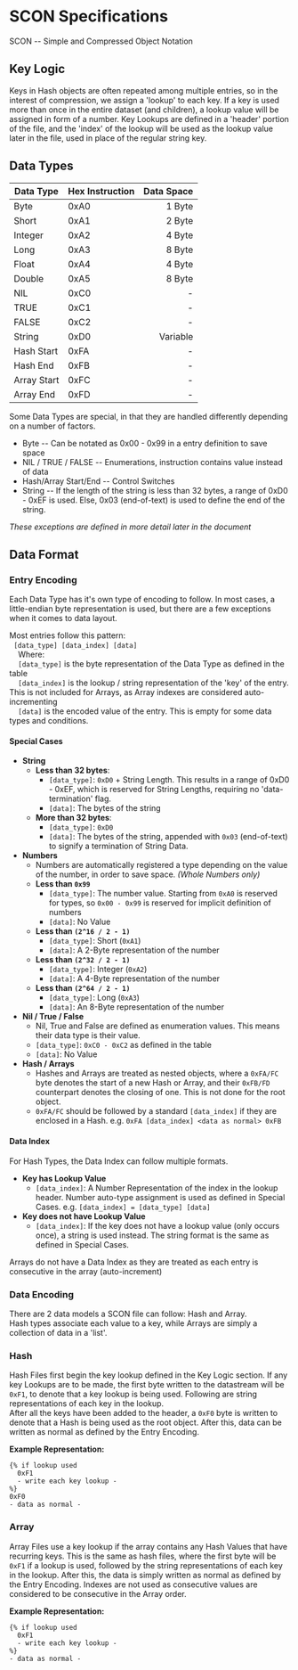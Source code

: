 # SCON Specifications

SCON -- Simple and Compressed Object Notation

## Key Logic
  Keys in Hash objects are often repeated among multiple entries, so in the interest
  of compression, we assign a 'lookup' to each key. If a key is used more than once
  in the entire dataset (and children), a lookup value will be assigned in form of a
  number. Key Lookups are defined in a 'header' portion of the file, and the 'index'
  of the lookup will be used as the lookup value later in the file, used in place of
  the regular string key.

## Data Types
| Data Type | Hex Instruction | Data Space  |
|-----------|-----------------|------------:|
| Byte      | 0xA0            | 1 Byte      |
| Short     | 0xA1            | 2 Byte      |
| Integer   | 0xA2            | 4 Byte      |
| Long      | 0xA3            | 8 Byte      |
| Float     | 0xA4            | 4 Byte      |
| Double    | 0xA5            | 8 Byte      |
| NIL       | 0xC0            | -           |
| TRUE      | 0xC1            | -           |
| FALSE     | 0xC2            | -           |
| String    | 0xD0            | Variable    |
| Hash Start| 0xFA            | -           |
| Hash End  | 0xFB            | -           |
| Array Start| 0xFC           | -           |
| Array End | 0xFD            | -           |

  Some Data Types are special, in that they are handled differently depending on
a number of factors.
  - Byte -- Can be notated as 0x00 - 0x99 in a entry definition to save space
  - NIL / TRUE / FALSE -- Enumerations, instruction contains value instead of data
  - Hash/Array Start/End -- Control Switches
  - String -- If the length of the string is less than 32 bytes, a range of 0xD0 - 0xEF is used. Else,
0x03 (end-of-text) is used to define the end of the string.

*These exceptions are defined in more detail later in the document*

## Data Format

### Entry Encoding
  Each Data Type has it's own type of encoding to follow. In most cases, a little-endian byte
  representation is used, but there are a few exceptions when it comes to data layout.


  Most entries follow this pattern:  
&nbsp;    ```[data_type] [data_index] [data]```  
&nbsp;  &nbsp;  Where:  
 &nbsp;  &nbsp;  ```[data_type]``` is the byte representation of the Data Type as defined in the table  
 &nbsp;  &nbsp;  ```[data_index]``` is the lookup / string representation of the 'key' of the entry. This is not included for Arrays, as Array indexes are considered auto-incrementing  
 &nbsp;  &nbsp;  ```[data]``` is the encoded value of the entry. This is empty for some data types and conditions.  

#### Special Cases
  - **String**
    - **Less than 32 bytes**:
      - ```[data_type]```: ```0xD0``` + String Length. This results in a range of 0xD0 - 0xEF, which is reserved for String Lengths, requiring no 'data-termination' flag.
      - ```[data]```: The bytes of the string
    - **More than 32 bytes**:
      - ```[data_type]```: ```0xD0```
      - ```[data]```: The bytes of the string, appended with ```0x03``` (end-of-text) to signify a termination of String Data.  
  - **Numbers**
      - Numbers are automatically registered a type depending on the value of the number, in order to save space. *(Whole Numbers only)*
      - **Less than ```0x99```**
        - ```[data_type]```: The number value. Starting from ```0xA0``` is reserved for types, so ```0x00 - 0x99``` is reserved for implicit definition of numbers
        - ```[data]```: No Value
      - **Less than ```(2^16 / 2 - 1)```**
        - ```[data_type]```: Short (```0xA1```)
        - ```[data]```: A 2-Byte representation of the number
      - **Less than ```(2^32 / 2 - 1)```**
        - ```[data_type]```: Integer (```0xA2```)
        - ```[data]```: A 4-Byte representation of the number
      - **Less than ```(2^64 / 2 - 1)```**
        - ```[data_type]```: Long (```0xA3```)
        - ```[data]```: An 8-Byte representation of the number
  - **Nil / True / False**
    - Nil, True and False are defined as enumeration values. This means their data type is their value.
    - ```[data_type]```: ```0xC0 - 0xC2``` as defined in the table
    - ```[data]```: No Value
  - **Hash / Arrays**
    - Hashes and Arrays are treated as nested objects, where a ```0xFA/FC``` byte denotes the start of a new Hash or Array, and their ```0xFB/FD``` counterpart denotes the closing of one. This is not done for the root object.
    - ```0xFA/FC``` should be followed by a standard ```[data_index]``` if they are enclosed in a Hash. e.g. ```0xFA [data_index] <data as normal> 0xFB```


#### Data Index
  For Hash Types, the Data Index can follow multiple formats.
  - **Key has Lookup Value**
    - ```[data_index]```: A Number Representation of the index in the lookup header. Number
    auto-type assignment is used as defined in Special Cases. e.g. ```[data_index] = [data_type] [data]```
  - **Key does not have Lookup Value**
    - ```[data_index]```: If the key does not have a lookup value (only occurs once), a string is used instead. The string format is the same as defined in Special Cases.  

Arrays do not have a Data Index as they are treated as each entry is consecutive in the array (auto-increment)

### Data Encoding

  There are 2 data models a SCON file can follow: Hash and Array.  
  Hash types associate each value to a key, while Arrays are simply a collection of
  data in a 'list'.

### Hash
  Hash Files first begin the key lookup defined in the Key Logic section. If any key Lookups
are to be made, the first byte written to the datastream will be ```0xF1```, to denote that a key lookup is being used. Following are string representations of each key in the lookup.  
  After all the keys have been added to the header, a ```0xF0``` byte is written to denote that a Hash is
being used as the root object. After this, data can be written as normal as defined by the Entry Encoding.

**Example Representation:**
```
{% if lookup used
  0xF1
  - write each key lookup -
%}
0xF0
- data as normal -
```

### Array
  Array Files use a key lookup if the array contains any Hash Values that have recurring keys. This is the
same as hash files, where the first byte will be ```0xF1``` if a lookup is used, followed by the string representations of each key in the lookup. After this, the data is simply written as normal as defined by the Entry Encoding. Indexes are not used as consecutive values are considered to be consecutive in the Array order.

**Example Representation:**
```
{% if lookup used
  0xF1
  - write each key lookup -
%}
- data as normal -
```
